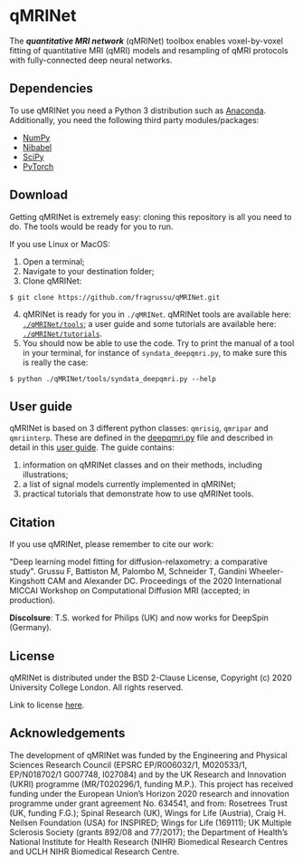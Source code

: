 # qMRINet
The ***quantitative MRI network*** (qMRINet) toolbox enables voxel-by-voxel fitting of quantitative MRI (qMRI) models and resampling of qMRI protocols with fully-connected deep neural networks.

## Dependencies
To use qMRINet you need a Python 3 distribution such as [Anaconda](http://www.anaconda.com/distribution). Additionally, you need the following third party modules/packages:
* [NumPy](http://numpy.org)
* [Nibabel](http://nipy.org/nibabel)
* [SciPy](http://www.scipy.org)
* [PyTorch](http://pytorch.org/)


## Download 
Getting qMRINet is extremely easy: cloning this repository is all you need to do. The tools would be ready for you to run.

If you use Linux or MacOS:

1. Open a terminal;
2. Navigate to your destination folder;
3. Clone qMRINet:
```
$ git clone https://github.com/fragrussu/qMRINet.git 
```
4. qMRINet is ready for you in `./qMRINet`. qMRINet tools are available here: [`./qMRINet/tools`](https://github.com/fragrussu/qMRINet/tree/master/tools); a user guide and some tutorials are available here: [`./qMRINet/tutorials`](https://github.com/fragrussu/qMRINet/tree/master/tutorials).
5. You should now be able to use the code. Try to print the manual of a tool in your terminal, for instance of `syndata_deepqmri.py`, to make sure this is really the case:
```
$ python ./qMRINet/tools/syndata_deepqmri.py --help
```

## User guide
qMRINet is based on 3 different python classes: `qmrisig`, `qmripar` and `qmriinterp`. These are defined in the [deepqmri.py](https://github.com/fragrussu/qMRINet/blob/master/tools/deepqmri.py) file and described in detail in this [user guide](https://github.com/fragrussu/qMRINet/blob/master/tutorials/README.md). The guide contains:
1. information on qMRINet classes and on their methods, including illustrations;
2. a list of signal models currently implemented in qMRINet; 
3. practical tutorials that demonstrate how to use qMRINet tools.

## Citation
If you use qMRINet, please remember to cite our work:

"Deep learning model fitting for diffusion-relaxometry: a comparative study". Grussu F, Battiston M, Palombo M, Schneider T, Gandini Wheeler-Kingshott CAM and Alexander DC. Proceedings of the 2020 International MICCAI Workshop on Computational Diffusion MRI (accepted; in production).

**Discolsure**: T.S. worked for Philips (UK) and now works for DeepSpin (Germany).

## License
qMRINet is distributed under the BSD 2-Clause License, Copyright (c) 2020 University College London. All rights reserved.

Link to license [here](http://github.com/fragrussu/qMRINet/blob/master/LICENSE).

## Acknowledgements
The development of qMRINet was funded by the Engineering and Physical Sciences Research Council (EPSRC EP/R006032/1, M020533/1, EP/N018702/1 G007748, I027084) and by the UK Research and Innovation (UKRI) programme (MR/T020296/1, funding M.P.). This project has received funding under the European Union’s Horizon 2020 research and innovation programme under grant agreement No. 634541, and from: Rosetrees Trust (UK, funding F.G.); Spinal Research (UK), Wings for Life (Austria), Craig H. Neilsen Foundation (USA) for INSPIRED; Wings for Life (169111); UK Multiple Sclerosis Society (grants 892/08 and 77/2017); the Department of Health’s National Institute for Health Research (NIHR) Biomedical Research Centres and UCLH NIHR Biomedical Research Centre.


